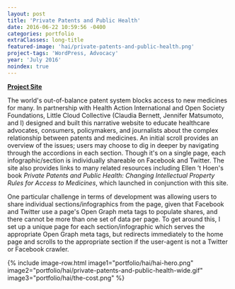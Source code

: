 ```yaml
---
layout: post
title: 'Private Patents and Public Health'
date: 2016-06-22 10:59:56 -0400
categories: portfolio
extraClasses: long-title
featured-image: 'hai/private-patents-and-public-health.png'
project-tags: 'WordPress, Advocacy'
year: 'July 2016'
noindex: true
---
```


**[Project Site](http://accesstomedicines.org/)**

The world's out-of-balance patent system blocks access to new medicines for many. In partnership with Health Action International and Open Society Foundations, Little Cloud Collective (Claudia Bernett, Jennifer Matsumoto, and I) designed and built this narrative website to educate healthcare advocates, consumers, policymakers, and journalists about the complex relationship between patents and medicines. An initial scroll provides an overview of the issues; users may choose to dig in deeper by navigating through the accordions in each section. Though it's on a single page, each infographic/section is individually shareable on Facebook and Twitter. The site also provides links to many related resources including Ellen ’t Hoen's book _Private Patents and Public Health: Changing Intellectual Property Rules for Access to Medicines_, which launched in conjunction with this site.

One particular challenge in terms of development was allowing users to share individual sections/infographics from the page, given that Facebook and Twitter use a page's Open Graph meta tags to populate shares, and there cannot be more than one set of data per page. To get around this, I set up a unique page for each section/infographic which serves the appropriate Open Graph meta tags, but redirects immediately to the home page and scrolls to the appropriate section if the user-agent is not a Twitter or Facebook crawler.

{% include image-row.html image1="portfolio/hai/hai-hero.png" image2="portfolio/hai/private-patents-and-public-health-wide.gif" image3="portfolio/hai/the-cost.png" %}

